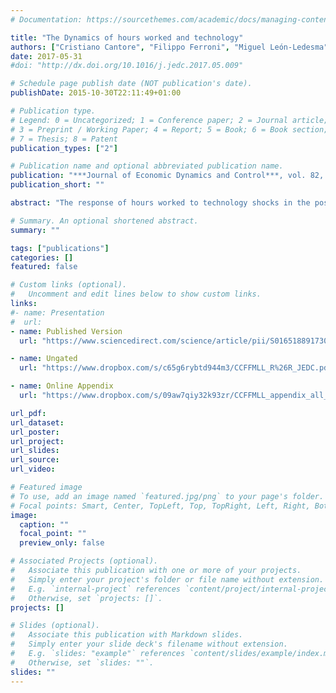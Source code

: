 ```yaml
---
# Documentation: https://sourcethemes.com/academic/docs/managing-content/

title: "The Dynamics of hours worked and technology"
authors: ["Cristiano Cantore", "Filippo Ferroni", "Miguel León-Ledesma"]
date: 2017-05-31
#doi: "http://dx.doi.org/10.1016/j.jedc.2017.05.009"

# Schedule page publish date (NOT publication's date).
publishDate: 2015-10-30T22:11:49+01:00

# Publication type.
# Legend: 0 = Uncategorized; 1 = Conference paper; 2 = Journal article;
# 3 = Preprint / Working Paper; 4 = Report; 5 = Book; 6 = Book section;
# 7 = Thesis; 8 = Patent
publication_types: ["2"]

# Publication name and optional abbreviated publication name.
publication: "***Journal of Economic Dynamics and Control***, vol. 82, pages 67-82"
publication_short: ""

abstract: "The response of hours worked to technology shocks in the postwar US economy has increased over time. We offer a structural interpretation of this important time-varying macroeconomic moment. The time varying patterns captured by a structural VAR are consistent with those obtained from a parsimonious RBC model with a less than unitary elasticity of substitution between capital and labor (σ). The observed changes in the response of hours are attributable to increases in the magnitude of the degree of capital-labor substitution. Finally, we conjecture that the observed time-variation in σ is related to changes in the skill composition of the work force and biases in technological change."

# Summary. An optional shortened abstract.
summary: ""

tags: ["publications"]
categories: []
featured: false

# Custom links (optional).
#   Uncomment and edit lines below to show custom links.
links:
#- name: Presentation
#  url:
- name: Published Version
  url: "https://www.sciencedirect.com/science/article/pii/S016518891730115X"

- name: Ungated
  url: "https://www.dropbox.com/s/c65g6rybtd944m3/CCFFMLL_R%26R_JEDC.pdf?dl=0%20title="

- name: Online Appendix
  url: "https://www.dropbox.com/s/09aw7qiy32k93zr/CCFFMLL_appendix_all_May_10_final.pdf?dl=0"

url_pdf:
url_dataset:
url_poster:
url_project:
url_slides:
url_source:
url_video:

# Featured image
# To use, add an image named `featured.jpg/png` to your page's folder.
# Focal points: Smart, Center, TopLeft, Top, TopRight, Left, Right, BottomLeft, Bottom, BottomRight.
image:
  caption: ""
  focal_point: ""
  preview_only: false

# Associated Projects (optional).
#   Associate this publication with one or more of your projects.
#   Simply enter your project's folder or file name without extension.
#   E.g. `internal-project` references `content/project/internal-project/index.md`.
#   Otherwise, set `projects: []`.
projects: []

# Slides (optional).
#   Associate this publication with Markdown slides.
#   Simply enter your slide deck's filename without extension.
#   E.g. `slides: "example"` references `content/slides/example/index.md`.
#   Otherwise, set `slides: ""`.
slides: ""
---
```

